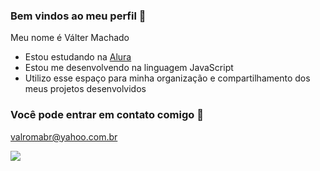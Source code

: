 ### Bem vindos ao meu perfil 💙

Meu nome é Válter Machado

- Estou estudando na [Alura](https://www.alura.com.br)
- Estou me desenvolvendo na linguagem JavaScript
- Utilizo esse espaço para minha organização e compartilhamento dos meus projetos desenvolvidos

### Você pode entrar em contato comigo 📧

valromabr@yahoo.com.br

![](https://media1.tenor.com/m/RVyKVVmrpbkAAAAC/adios-goodbye.gif)
